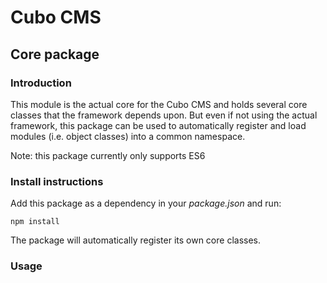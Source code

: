 Cubo CMS
========

## Core package

### Introduction
This module is the actual core for the Cubo CMS and holds several core classes that the framework depends upon.
But even if not using the actual framework, this package can be used to automatically register and load modules (i.e. object classes) into a common namespace.

Note: this package currently only supports ES6

### Install instructions
Add this package as a dependency in your *package.json* and run:
```
npm install
```
The package will automatically register its own core classes.

### Usage
